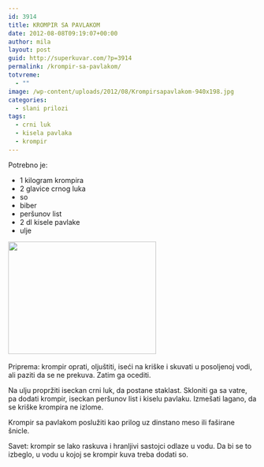 ```yaml
---
id: 3914
title: KROMPIR SA PAVLAKOM
date: 2012-08-08T09:19:07+00:00
author: mila
layout: post
guid: http://superkuvar.com/?p=3914
permalink: /krompir-sa-pavlakom/
totvreme:
  - ""
image: /wp-content/uploads/2012/08/Krompirsapavlakom-940x198.jpg
categories:
  - slani prilozi
tags:
  - crni luk
  - kisela pavlaka
  - krompir
---
```

Potrebno je:

  * 1 kilogram krompira
  * 2 glavice crnog luka
  * so
  * biber
  * peršunov list
  * 2 dl kisele pavlake
  * ulje

<img class="alignnone size-medium wp-image-3916" title="Krompirsapavlakom" src="/wp-content/uploads/2012/08/Krompirsapavlakom-e1344334842831-300x228.jpg" alt="" width="300" height="228" srcset="/wp-content/uploads/2012/08/Krompirsapavlakom-e1344334842831-300x228.jpg 300w, /wp-content/uploads/2012/08/Krompirsapavlakom-e1344334842831-1024x778.jpg 1024w" sizes="(max-width: 300px) 100vw, 300px" /> 

Priprema: krompir oprati, oljuštiti, iseći na kriške i skuvati u posoljenoj vodi, ali paziti da se ne prekuva. Zatim ga ocediti.

Na ulju propržiti iseckan crni luk, da postane staklast. Skloniti ga sa vatre, pa dodati krompir, iseckan peršunov list i kiselu pavlaku. Izmešati lagano, da se kriške krompira ne izlome.

Krompir sa pavlakom poslužiti kao prilog uz dinstano meso ili faširane šnicle.

Savet: krompir se lako raskuva i hranljivi sastojci odlaze u vodu. Da bi se to izbeglo, u vodu u kojoj se krompir kuva treba dodati so.